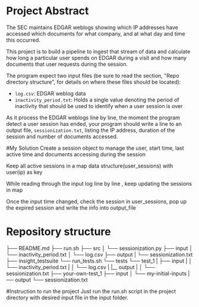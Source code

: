 
# Project Abstract


The SEC maintains EDGAR weblogs showing which IP addresses have accessed which documents for what company, and at what day and time this occurred.

This project is to build a pipeline to ingest that stream of data and calculate how long a particular user spends on EDGAR during a visit and how many documents that user requests during the session.


The program  expect two input files (be sure to read the section, "Repo directory structure", for details on where these files should be located):

* `log.csv`: EDGAR weblog data
* `inactivity_period.txt`: Holds a single value denoting the period of inactivity that should be used to identify when a user session is over

As it process the EDGAR weblogs line by line, the moment the program detect a user session has ended, your program should write a line to an output file, `sessionization.txt`, listing the IP address, duration of the session and number of documents accessed.

#My Solution
Create a session object to manage the user, start time, last active time and documents accessing during the session

Keep all active sessions in a map data structure(user_sessions) with user(ip)  as key

While reading through the input log line by line , keep updating the sessions in map

Once the input time changed, check the session in user_sessions, pop up the expired
session and write the info into output_file

# Repository structure

├── README.md
├── run.sh
├── src
│   └── sessionization.py
├── input
│   └── inactivity_period.txt
│   └── log.csv
├── output
|   └── sessionization.txt
├── insight_testsuite
    └── run_tests.sh
    └── tests
        └── test_1
        |   ├── input
        |   │   └── inactivity_period.txt
        |   │   └── log.csv
        |   |__ output
        |   │   └── sessionization.txt
        ├── your-own-test_1
            ├── input
            │   └── my-initial-inputs
            |── output
                └── sessionization.txt

#Instruction to run the project
Just run the run.sh script in the project directory with desired input file in the input folder.

